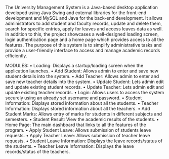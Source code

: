 The University Management System is a Java-based desktop application developed using Java Swing and external libraries for the front-end development and MySQL and Java for the back-end development.
It allows administrators to add student and faculty records, update and delete them, search for specific entries, apply for leaves and access leaves data as well.
In addition to this, the project showcases a well-designed loading screen, login authentication page and a home page which provides access to all the features.
The purpose of this system is to simplify administrative tasks and provide a user-friendly interface to access and manage academic records efficiently.

MODULES:
•	Loading: Displays a startup/loading screen when the application launches.
•	Add Student: Allows admin to enter and save new student details into the system.
•	Add Teacher: Allows admin to enter and save new teacher details into the system.
•	Update Student: Lets admin edit and update existing student records.
•	Update Teacher: Lets admin edit and update existing teacher records.
•	Login: Allows users to access the system securely using an already set username and password.
•	Student Information: Displays stored information about all the students.
•	Teacher Information: Displays stored information about all the teachers.
•	Add Student Marks: Allows entry of marks for students in different subjects and semesters.
•	Student Result: View the academic results of the students.
•	Home Page: The main dashboard that links to all the features of the program.
•	Apply Student Leave: Allows submission of students leave requests.
•	Apply Teacher Leave: Allows submission of teacher leave requests.
•	Student Leave Information: Displays the leave records/status of the students.
•	Teacher Leave Information: Displays the leave records/status of the teachers.
